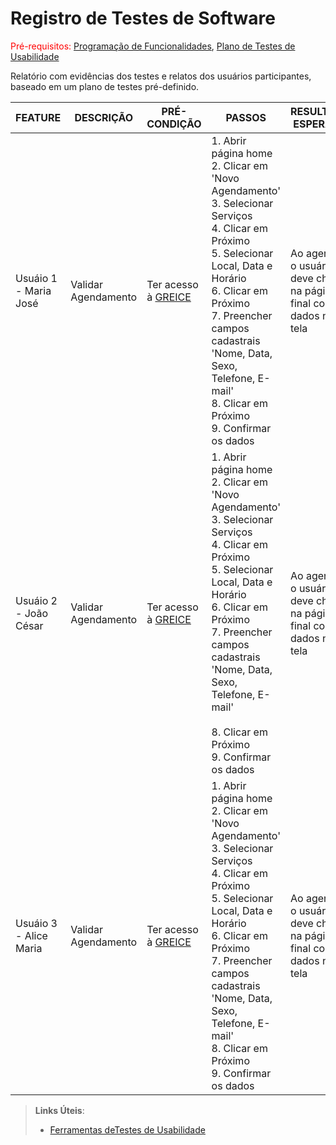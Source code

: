 # Registro de Testes de Software

<span style="color:red">Pré-requisitos: <a href="7-Programação de Funcionalidades.md"> Programação de Funcionalidades</a></span>, <a href="10-Plano de Testes de Usabilidade.md"> Plano de Testes de Usabilidade</a>

Relatório com evidências dos testes e relatos dos usuários participantes, baseado em um plano de testes pré-definido.

|FEATURE | DESCRIÇÃO | PRÉ-CONDIÇÃO | PASSOS | RESULTADO ESPERADO | NOTAS |
|--------|-----------|--------------|--------|--------------------|-------|
| Usuáio 1 - Maria José | Validar Agendamento | Ter acesso à <a href="http://127.0.0.1:5500/src/Projeto%20Greice/1index.html"> GREICE </a> |  1. Abrir página home <br> 2. Clicar em 'Novo Agendamento'<br> 3. Selecionar Serviços <br> 4. Clicar em Próximo <br> 5. Selecionar Local, Data e Horário <br> 6. Clicar em Próximo <br> 7. Preencher campos cadastrais 'Nome, Data, Sexo, Telefone, E-mail' <br> 8. Clicar em Próximo <br>  9. Confirmar os dados  | Ao agendar, o usuário deve chegar na página final com os dados na tela | |
| Usuáio 2 - João César | Validar Agendamento | Ter acesso à <a href="http://127.0.0.1:5500/src/Projeto%20Greice/1index.html"> GREICE </a> |  1. Abrir página home <br> 2. Clicar em 'Novo Agendamento'<br> 3. Selecionar Serviços <br> 4. Clicar em Próximo <br> 5. Selecionar Local, Data e Horário <br> 6. Clicar em Próximo <br> 7. Preencher campos cadastrais 'Nome, Data, Sexo, Telefone, E-mail' <br> <br> 8. Clicar em Próximo <br> 9. Confirmar os dados  | Ao agendar, o usuário deve chegar na página final com os dados na tela | |
| Usuáio 3 - Alice Maria| Validar Agendamento | Ter acesso à <a href="http://127.0.0.1:5500/src/Projeto%20Greice/1index.html"> GREICE </a> |  1. Abrir página home <br> 2. Clicar em 'Novo Agendamento'<br> 3. Selecionar Serviços <br> 4. Clicar em Próximo <br> 5. Selecionar Local, Data e Horário <br> 6. Clicar em Próximo <br> 7. Preencher campos cadastrais 'Nome, Data, Sexo, Telefone, E-mail' <br> 8. Clicar em Próximo <br> 9. Confirmar os dados | Ao agendar, o usuário deve chegar na página final com os dados na tela | |

> **Links Úteis**:
> - [Ferramentas deTestes de Usabilidade](https://www.usability.gov/how-to-and-tools/resources/templates.html)
